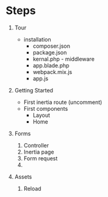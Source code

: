 # Steps


1. Tour
    - installation
      - composer.json
      - package.json
      - kernal.php - middleware
      - app.blade.php
      - webpack.mix.js
      - app.js

2. Getting Started
   - First inertia route (uncomment)
   - First components
     - Layout
     - Home


3. Forms
   1. Controller
   2. Inertia page
   3. Form request
   4. 

4. Assets
   1. Reload